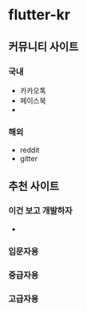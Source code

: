 # flutter-kr

## 커뮤니티 사이트

### 국내
- 카카오톡
- 페이스북
- 

### 해외
- reddit
- gitter

## 추천 사이트 

### 이건 보고 개발하자
- 
### 입문자용

### 중급자용

### 고급자용
